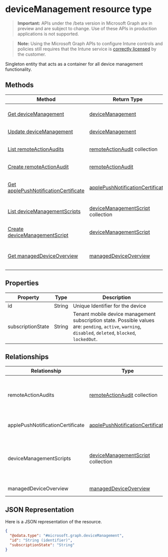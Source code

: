 ﻿# deviceManagement resource type

> **Important:** APIs under the /beta version in Microsoft Graph are in preview and are subject to change. Use of these APIs in production applications is not supported.

> **Note:** Using the Microsoft Graph APIs to configure Intune controls and policies still requires that the Intune service is [correctly licensed](https://go.microsoft.com/fwlink/?linkid=839381) by the customer.

Singleton entity that acts as a container for all device management functionality.
## Methods
|Method|Return Type|Description|
|---|---|---|
|[Get deviceManagement](../api/intune_devicefe_devicemanagement_get.md)|[deviceManagement](../resources/intune_devicefe_devicemanagement.md)|Read properties and relationships of the [deviceManagement](../resources/intune_devicefe_devicemanagement.md) object.|
|[Update deviceManagement](../api/intune_devicefe_devicemanagement_update.md)|[deviceManagement](../resources/intune_devicefe_devicemanagement.md)|Update the properties of a [deviceManagement](../resources/intune_devicefe_devicemanagement.md) object.|
|[List remoteActionAudits](../api/intune_devicefe_remoteactionaudit_list.md)|[remoteActionAudit](../resources/intune_devicefe_remoteactionaudit.md) collection|List properties and relationships of the [remoteActionAudit](../resources/intune_devicefe_remoteactionaudit.md) objects.|
|[Create remoteActionAudit](../api/intune_devicefe_remoteactionaudit_create.md)|[remoteActionAudit](../resources/intune_devicefe_remoteactionaudit.md)|Create a new [remoteActionAudit](../resources/intune_devicefe_remoteactionaudit.md) object.|
|[Get applePushNotificationCertificate](../api/intune_devicefe_applepushnotificationcertificate_get.md)|[applePushNotificationCertificate](../resources/intune_devicefe_applepushnotificationcertificate.md)|Read properties and relationships of the [applePushNotificationCertificate](../resources/intune_devicefe_applepushnotificationcertificate.md) object.|
|[List deviceManagementScripts](../api/intune_devicefe_devicemanagementscript_list.md)|[deviceManagementScript](../resources/intune_devicefe_devicemanagementscript.md) collection|List properties and relationships of the [deviceManagementScript](../resources/intune_devicefe_devicemanagementscript.md) objects.|
|[Create deviceManagementScript](../api/intune_devicefe_devicemanagementscript_create.md)|[deviceManagementScript](../resources/intune_devicefe_devicemanagementscript.md)|Create a new [deviceManagementScript](../resources/intune_devicefe_devicemanagementscript.md) object.|
|[Get managedDeviceOverview](../api/intune_devicefe_manageddeviceoverview_get.md)|[managedDeviceOverview](../resources/intune_devicefe_manageddeviceoverview.md)|Read properties and relationships of the [managedDeviceOverview](../resources/intune_devicefe_manageddeviceoverview.md) object.|

## Properties
|Property|Type|Description|
|---|---|---|
|id|String|Unique Identifier for the device|
|subscriptionState|String|Tenant mobile device management subscription state. Possible values are: `pending`, `active`, `warning`, `disabled`, `deleted`, `blocked`, `lockedOut`.|

## Relationships
|Relationship|Type|Description|
|---|---|---|
|remoteActionAudits|[remoteActionAudit](../resources/intune_devicefe_remoteactionaudit.md) collection|The list of device remote action audits with the tenant.|
|applePushNotificationCertificate|[applePushNotificationCertificate](../resources/intune_devicefe_applepushnotificationcertificate.md)|Apple push notification certificate.|
|deviceManagementScripts|[deviceManagementScript](../resources/intune_devicefe_devicemanagementscript.md) collection|The list of device management scripts associated with the tenant.|
|managedDeviceOverview|[managedDeviceOverview](../resources/intune_devicefe_manageddeviceoverview.md)|Device overview|

## JSON Representation
Here is a JSON representation of the resource.
<!-- {
  "blockType": "resource",
  "keyProperty": "id",
  "@odata.type": "microsoft.graph.deviceManagement"
}
-->
```json
{
  "@odata.type": "#microsoft.graph.deviceManagement",
  "id": "String (identifier)",
  "subscriptionState": "String"
}
```



